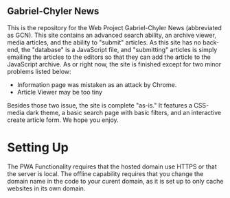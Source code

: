 ## Gabriel-Chyler News

This is the repository for the Web Project Gabriel-Chyler News (abbreviated as GCN). This site contains an advanced search ability, an archive viewer, media articles, and the ability to "submit" articles. As this site has no back-end, the "database" is a JavaScript file, and "submitting" articles is simply emailing the articles to the editors so that they can add the article to the JavaScript archive. As or right now, the site is finished except for two minor problems listed below:

- Information page was mistaken as an attack by Chrome.
- Article Viewer may be too tiny

Besides those two issue, the site is complete "as-is." It features a CSS-media dark theme, a basic search page with basic filters, and an interactive create article form. We hope you enjoy.

# Setting Up

The PWA Functionality requires that the hosted domain use HTTPS or that the server is local. The offline capability requires that you change the domain name in the code to your curent domain, as it is set up to only cache websites in its own domain.
